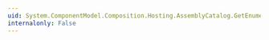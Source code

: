 ```yaml
---
uid: System.ComponentModel.Composition.Hosting.AssemblyCatalog.GetEnumerator
internalonly: False
---
```

